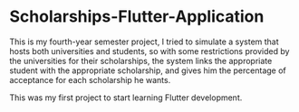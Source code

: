 # Scholarships-Flutter-Application
This is my fourth-year semester project, I tried to simulate a system that hosts both universities and students, so with some restrictions provided by the universities for their scholarships, the system links the appropriate student with the appropriate scholarship, and gives him the percentage of acceptance for each scholarship he wants.

This was my first project to start learning Flutter development.
